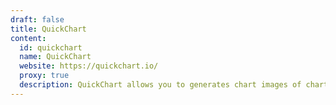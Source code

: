 ```yaml
---
draft: false
title: QuickChart
content:
  id: quickchart
  name: QuickChart
  website: https://quickchart.io/
  proxy: true
  description: QuickChart allows you to generates chart images of charts from a URL.
---
```

